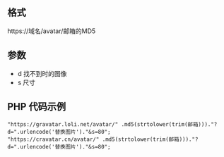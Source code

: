 ## 格式

https://域名/avatar/邮箱的MD5

## 参数
* d 找不到时的图像
* s 尺寸

## PHP 代码示例

```
"https://gravatar.loli.net/avatar/" .md5(strtolower(trim(邮箱)))."?d=".urlencode('替换图片')."&s=80";
"https://cravatar.cn/avatar/" .md5(strtolower(trim(邮箱)))."?d=".urlencode('替换图片')."&s=80";
```

